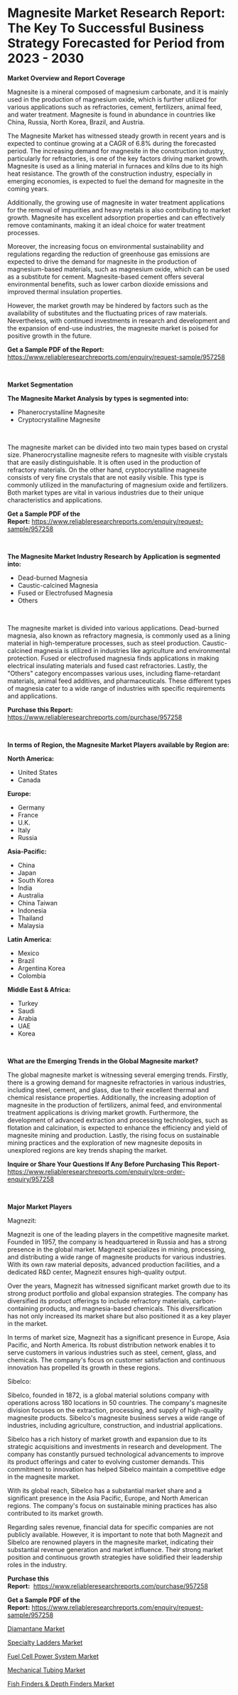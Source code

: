<p><h1>Magnesite Market Research Report: The Key To Successful Business Strategy Forecasted for Period from 2023 - 2030</h1></p><p><strong>Market Overview and Report Coverage</strong></p>
<p><p>Magnesite is a mineral composed of magnesium carbonate, and it is mainly used in the production of magnesium oxide, which is further utilized for various applications such as refractories, cement, fertilizers, animal feed, and water treatment. Magnesite is found in abundance in countries like China, Russia, North Korea, Brazil, and Austria.</p><p>The Magnesite Market has witnessed steady growth in recent years and is expected to continue growing at a CAGR of 6.8% during the forecasted period. The increasing demand for magnesite in the construction industry, particularly for refractories, is one of the key factors driving market growth. Magnesite is used as a lining material in furnaces and kilns due to its high heat resistance. The growth of the construction industry, especially in emerging economies, is expected to fuel the demand for magnesite in the coming years.</p><p>Additionally, the growing use of magnesite in water treatment applications for the removal of impurities and heavy metals is also contributing to market growth. Magnesite has excellent adsorption properties and can effectively remove contaminants, making it an ideal choice for water treatment processes.</p><p>Moreover, the increasing focus on environmental sustainability and regulations regarding the reduction of greenhouse gas emissions are expected to drive the demand for magnesite in the production of magnesium-based materials, such as magnesium oxide, which can be used as a substitute for cement. Magnesite-based cement offers several environmental benefits, such as lower carbon dioxide emissions and improved thermal insulation properties.</p><p>However, the market growth may be hindered by factors such as the availability of substitutes and the fluctuating prices of raw materials. Nevertheless, with continued investments in research and development and the expansion of end-use industries, the magnesite market is poised for positive growth in the future.</p></p>
<p><strong>Get a Sample PDF of the Report:</strong> <a href="https://www.reliableresearchreports.com/enquiry/request-sample/957258">https://www.reliableresearchreports.com/enquiry/request-sample/957258</a></p>
<p>&nbsp;</p>
<p><strong>Market Segmentation</strong></p>
<p><strong>The Magnesite Market Analysis by types is segmented into:</strong></p>
<p><ul><li>Phanerocrystalline Magnesite</li><li>Cryptocrystalline Magnesite</li></ul></p>
<p>&nbsp;</p>
<p><p>The magnesite market can be divided into two main types based on crystal size. Phanerocrystalline magnesite refers to magnesite with visible crystals that are easily distinguishable. It is often used in the production of refractory materials. On the other hand, cryptocrystalline magnesite consists of very fine crystals that are not easily visible. This type is commonly utilized in the manufacturing of magnesium oxide and fertilizers. Both market types are vital in various industries due to their unique characteristics and applications.</p></p>
<p><strong>Get a Sample PDF of the Report:</strong>&nbsp;<a href="https://www.reliableresearchreports.com/enquiry/request-sample/957258">https://www.reliableresearchreports.com/enquiry/request-sample/957258</a></p>
<p>&nbsp;</p>
<p><strong>The Magnesite Market Industry Research by Application is segmented into:</strong></p>
<p><ul><li>Dead-burned Magnesia</li><li>Caustic-calcined Magnesia</li><li>Fused or Electrofused Magnesia</li><li>Others</li></ul></p>
<p>&nbsp;</p>
<p><p>The magnesite market is divided into various applications. Dead-burned magnesia, also known as refractory magnesia, is commonly used as a lining material in high-temperature processes, such as steel production. Caustic-calcined magnesia is utilized in industries like agriculture and environmental protection. Fused or electrofused magnesia finds applications in making electrical insulating materials and fused cast refractories. Lastly, the "Others" category encompasses various uses, including flame-retardant materials, animal feed additives, and pharmaceuticals. These different types of magnesia cater to a wide range of industries with specific requirements and applications.</p></p>
<p><strong>Purchase this Report:</strong>&nbsp; <a href="https://www.reliableresearchreports.com/purchase/957258">https://www.reliableresearchreports.com/purchase/957258</a></p>
<p>&nbsp;</p>
<p><strong>In terms of Region, the Magnesite Market Players available by Region are:</strong></p>
<p>
    <p> <strong> North America: </strong>
        <ul>
            <li>United States</li>
            <li>Canada</li>
        </ul>
        </p> 
    <p> <strong> Europe: </strong>
        <ul>
            <li>Germany</li>
            <li>France</li>
            <li>U.K.</li>
            <li>Italy</li>
            <li>Russia</li>
        </ul>
        </p> 
    <p> <strong> Asia-Pacific: </strong>
        <ul>
            <li>China</li>
            <li>Japan</li>
            <li>South Korea</li>
            <li>India</li>
            <li>Australia</li>
            <li>China Taiwan</li>
            <li>Indonesia</li>
            <li>Thailand</li>
            <li>Malaysia</li>
        </ul>
        </p> 
    <p> <strong> Latin America: </strong>
        <ul>
            <li>Mexico</li>
            <li>Brazil</li>
            <li>Argentina Korea</li>
            <li>Colombia</li>
        </ul>
        </p> 
    <p> <strong> Middle East & Africa: </strong>
        <ul>
            <li>Turkey</li>
            <li>Saudi</li>
            <li>Arabia</li>
            <li>UAE</li>
            <li>Korea</li>
        </ul>
    </p>
    </p>
<p>&nbsp;</p>
<p><strong>What are the Emerging Trends in the Global Magnesite market?</strong></p>
<p><p>The global magnesite market is witnessing several emerging trends. Firstly, there is a growing demand for magnesite refractories in various industries, including steel, cement, and glass, due to their excellent thermal and chemical resistance properties. Additionally, the increasing adoption of magnesite in the production of fertilizers, animal feed, and environmental treatment applications is driving market growth. Furthermore, the development of advanced extraction and processing technologies, such as flotation and calcination, is expected to enhance the efficiency and yield of magnesite mining and production. Lastly, the rising focus on sustainable mining practices and the exploration of new magnesite deposits in unexplored regions are key trends shaping the market.</p></p>
<p><strong>Inquire or Share Your Questions If Any Before Purchasing This Report</strong>- <a href="https://www.reliableresearchreports.com/enquiry/pre-order-enquiry/957258">https://www.reliableresearchreports.com/enquiry/pre-order-enquiry/957258</a></p>
<p>&nbsp;</p>
<p><strong>Major Market Players</strong></p>
<p><p>Magnezit:</p><p>Magnezit is one of the leading players in the competitive magnesite market. Founded in 1957, the company is headquartered in Russia and has a strong presence in the global market. Magnezit specializes in mining, processing, and distributing a wide range of magnesite products for various industries. With its own raw material deposits, advanced production facilities, and a dedicated R&D center, Magnezit ensures high-quality output.</p><p>Over the years, Magnezit has witnessed significant market growth due to its strong product portfolio and global expansion strategies. The company has diversified its product offerings to include refractory materials, carbon-containing products, and magnesia-based chemicals. This diversification has not only increased its market share but also positioned it as a key player in the market.</p><p>In terms of market size, Magnezit has a significant presence in Europe, Asia Pacific, and North America. Its robust distribution network enables it to serve customers in various industries such as steel, cement, glass, and chemicals. The company's focus on customer satisfaction and continuous innovation has propelled its growth in these regions.</p><p>Sibelco:</p><p>Sibelco, founded in 1872, is a global material solutions company with operations across 180 locations in 50 countries. The company's magnesite division focuses on the extraction, processing, and supply of high-quality magnesite products. Sibelco's magnesite business serves a wide range of industries, including agriculture, construction, and industrial applications.</p><p>Sibelco has a rich history of market growth and expansion due to its strategic acquisitions and investments in research and development. The company has constantly pursued technological advancements to improve its product offerings and cater to evolving customer demands. This commitment to innovation has helped Sibelco maintain a competitive edge in the magnesite market.</p><p>With its global reach, Sibelco has a substantial market share and a significant presence in the Asia Pacific, Europe, and North American regions. The company's focus on sustainable mining practices has also contributed to its market growth.</p><p>Regarding sales revenue, financial data for specific companies are not publicly available. However, it is important to note that both Magnezit and Sibelco are renowned players in the magnesite market, indicating their substantial revenue generation and market influence. Their strong market position and continuous growth strategies have solidified their leadership roles in the industry.</p></p>
<p><strong>Purchase this Report:</strong>&nbsp;&nbsp;<a href="https://www.reliableresearchreports.com/purchase/957258">https://www.reliableresearchreports.com/purchase/957258</a></p>
<p></p>
<p><strong>Get a Sample PDF of the Report:</strong>&nbsp;<a href="https://www.reliableresearchreports.com/enquiry/request-sample/957258">https://www.reliableresearchreports.com/enquiry/request-sample/957258</a></p>
<p><p><a href="https://github.com/Chiragrp25/Market-Research-Report-List-1/blob/main/diamantane-market.md">Diamantane Market</a></p><p><a href="https://medium.com/@ridhantakke90/specialty-ladders-market-trends-and-market-analysis-forecasted-for-period-2023-2030-604abdaf33d0">Specialty Ladders Market</a></p><p><a href="https://medium.com/@dinafritsch/fuel-cell-power-system-market-size-reveals-the-best-marketing-channels-in-global-industry-819cad3baf57">Fuel Cell Power System Market</a></p><p><a href="https://github.com/santosh758595/Market-Research-Report-List-1/blob/main/mechanical-tubing-market.md">Mechanical Tubing Market</a></p><p><a href="https://medium.com/@santosh735584/fish-finders-amp-depth-finders-market-size-reveals-the-best-marketing-channels-in-global-industry-95e5278a426e">Fish Finders & Depth Finders Market</a></p></p>